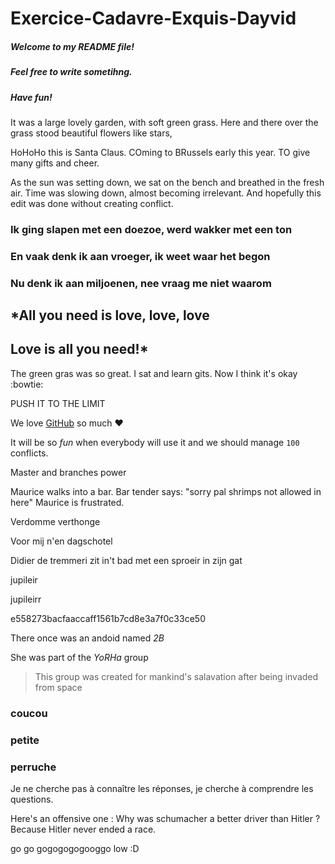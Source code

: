 # Exercice-Cadavre-Exquis-Dayvid

##### Welcome to my README file!
##### Feel free to write sometihng.
##### Have fun!

It was a large lovely garden,
with soft green grass.
 Here and there over the grass stood beautiful flowers like stars,


HoHoHo this is Santa Claus. COming to BRussels early this year. TO give many gifts and cheer.

As the sun was setting down, we sat on the bench and breathed in the fresh air.
Time was slowing down, almost becoming irrelevant.
And hopefully this edit was done without creating conflict.

### Ik ging slapen met een doezoe, werd wakker met een ton
### En vaak denk ik aan vroeger, ik weet waar het begon
### Nu denk ik aan miljoenen, nee vraag me niet waarom

## *All you need is love, love, love
## Love is all you need!*


The green gras was so great.
I sat and learn gits.
Now I think it's okay :bowtie:


PUSH IT TO THE LIMIT


We love [GitHub](https://github.com) so much :heart:

It will be so *fun* when everybody will use it and we should manage `100` conflicts.

Master and branches power



Maurice walks into a bar.
Bar tender says: "sorry pal shrimps not allowed in here"
Maurice is frustrated.

Verdomme verthonge

Voor mij n'en dagschotel

Didier de tremmeri zit in't bad met een sproeir in zijn gat

jupileir

jupileirr

 e558273bacfaaccaff1561b7cd8e3a7f0c33ce50



There once was an andoid named _2B_

She was part of the *YoRHa* group
> This group was created for mankind's salavation after being invaded from space


### coucou
### petite
### perruche


Je ne cherche pas à connaître les réponses, je cherche à comprendre les questions. 
 
 
  Here's an offensive one : 
 Why was schumacher a better driver than Hitler ? 
 Because Hitler never ended a race.

go go gogogogogooggo low :D 

